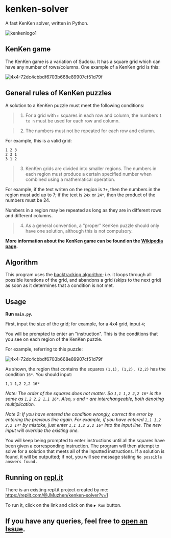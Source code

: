 # kenken-solver
A fast KenKen solver, written in Python.

![kenkenlogo1](https://user-images.githubusercontent.com/61100393/186904985-11df6cc6-0800-472b-bc64-d4418ce70246.jpeg)

## KenKen game
The KenKen game is a variation of Sudoku. It has a square grid which can have any number of rows/columns. 
One example of a KenKen grid is this:

![4x4-72dc4cbbdf6703b668e89907cf51d79f](https://user-images.githubusercontent.com/61100393/186898244-cf5ede8e-4f27-494c-ae85-94e4439e2eb7.png)

## General rules of KenKen puzzles
A solution to a KenKen puzzle must meet the following conditions:
> 1. For a grid with `n` squares in each row and column, the numbers `1 to n` must be used for each row and column.

> 2. The numbers must not be repeated for each row and column.

For example, this is a valid grid:
```
1 2 3
2 3 1
3 1 2
```

> 3. KenKen grids are divided into smaller regions. The numbers in each region must produce a certain specified number when combined using a mathematical operation.

For example, if the text writen on the region is `7+`, then the numbers in the region must add up to 7; if the text is `24x` or `24*`, then the product of the numbers must be 24.

Numbers in a region may be repeated as long as they are in different rows and different columns.

> 4. As a general convention, a "proper" KenKen puzzle should only have one solution, although this is not compulsory.

**More information about the KenKen game can be found on the [Wikipedia page](https://en.wikipedia.org/wiki/KenKen).**

## Algorithm
This program uses the [backtracking algorithm](https://en.wikipedia.org/wiki/Backtracking); i.e. it loops through all possible iterations of the grid, and abandons a grid (skips to the next grid) as soon as it determines that a condition is not met.

## Usage
**Run `main.py`.**

First, input the size of the grid; for example, for a 4x4 grid, input `4`;

You will be prompted to enter an "instruction". This is the conditions that you see on each region of the KenKen puzzle.

For example, referring to this puzzle:

![4x4-72dc4cbbdf6703b668e89907cf51d79f](https://user-images.githubusercontent.com/61100393/186898244-cf5ede8e-4f27-494c-ae85-94e4439e2eb7.png)

As shown, the region that contains the squares `(1,1), (1,2), (2,2)` has the condition `16*`. You should input:
```
1,1 1,2 2,2 16*
```

*Note: The order of the squares does not matter. So `1,1 1,2 2,2 16*` is the same as `1,2 2,2 1,1 16*`. Also, `x` and `*` are interchangeable, both denoting multiplication.*

*Note 2: If you have entered the condition wrongly, correct the error by entering the previous line again. For example, if you have entered `1,1 1,2 2,2 14*` by mistake, just enter `1,1 1,2 2,2 16*` into the input line. The new input will override the existing one.*

You will keep being prompted to enter instructions until all the squares have been given a corresponding instruction. The program will then attempt to solve for a solution that meets all of the inputted instructions. If a solution is found, it will be outputted; if not, you will see message stating `No possible answers found.` 

## Running on [repl.it](repl.it)
There is an existing repl.it project created by me: https://replit.com/@JMuzhen/kenken-solver?v=1

To run it, click on the link and click on the `▶️ Run` button.

## If you have any queries, feel free to [open an Issue](https://github.com/jmuzhen/kenken-solver/issues/new).

